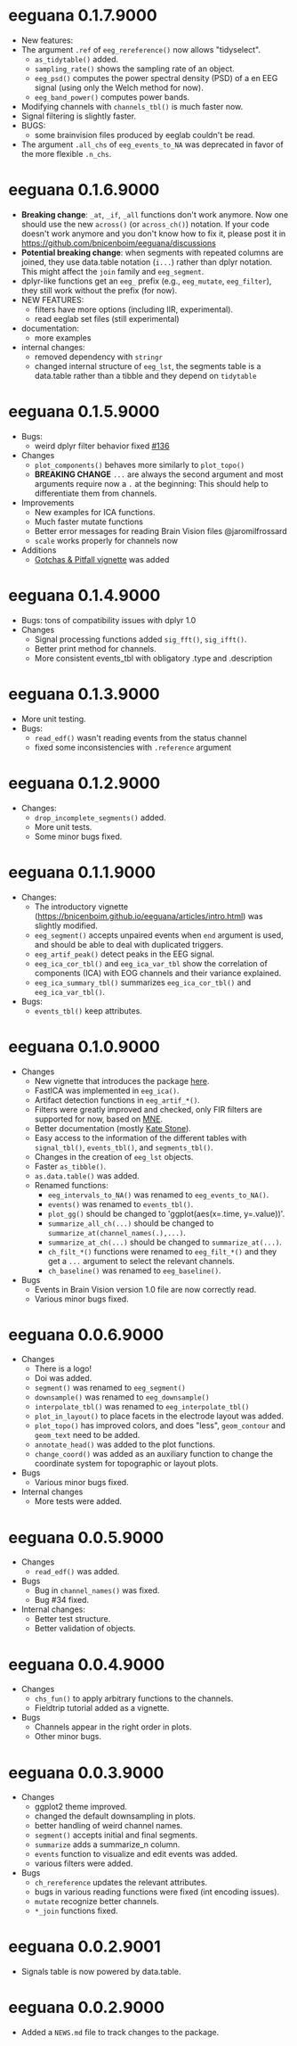 # eeguana 0.1.7.9000
- New features:
- The argument `.ref` of `eeg_rereference()` now allows "tidyselect".
    - `as_tidytable()` added.
    - `sampling_rate()` shows the sampling rate of an object.
    - `eeg_psd()` computes the power spectral density (PSD) of a en EEG signal (using only the Welch method for now).
    - `eeg_band_power()` computes power bands.
- Modifying channels with `channels_tbl()` is much faster now.
- Signal filtering is slightly faster.
- BUGS:
  - some brainvision files produced by eeglab couldn't be read.
- The argument `.all_chs` of `eeg_events_to_NA` was deprecated in favor of the more flexible `.n_chs`.


# eeguana 0.1.6.9000

- **Breaking change**: `_at`, `_if`, `_all` functions don't work anymore. Now one should use the new `across()` (or `across_ch()`) notation. If your code doesn't work anymore and you don't know how to fix it, please post it in https://github.com/bnicenboim/eeguana/discussions
- **Potential breaking change**: when segments with repeated columns are joined, they use data.table notation (`i...`) rather than dplyr notation. This might affect the `join` family and `eeg_segment`.
- dplyr-like functions get an `eeg_` prefix (e.g., `eeg_mutate`, `eeg_filter`), they still work without the prefix (for now). 
- NEW FEATURES:
    - filters have more options (including IIR, experimental).
    - read eeglab set files (still experimental)
- documentation:
    - more examples
- internal changes:
    - removed dependency with `stringr`
    - changed internal structure of `eeg_lst`, the segments table is a data.table rather than a tibble and they depend on `tidytable`
    
# eeguana 0.1.5.9000
  - Bugs: 
    - weird dplyr filter behavior fixed  [#136](https://github.com/bnicenboim/eeguana/issues/136)
  - Changes
    - `plot_components()` behaves more similarly to `plot_topo()`
    - **BREAKING CHANGE** `...` are always the second argument and most arguments require now a `.` at the beginning: This should help to differentiate them from channels. 
  - Improvements
    - New examples for ICA functions.
    - Much faster mutate functions
    - Better error messages for reading Brain Vision files @jaromilfrossard
    - `scale` works properly for channels now
  - Additions
    - [Gotchas & Pitfall vignette](https://bnicenboim.github.io/eeguana/articles/gotchas.html) was added
    
# eeguana 0.1.4.9000
  - Bugs: tons of compatibility issues with dplyr 1.0
  - Changes
    - Signal processing functions added `sig_fft()`, `sig_ifft()`.
    - Better print method for channels.
    - More consistent events_tbl with obligatory .type and .description
    
    
# eeguana 0.1.3.9000
  - More unit testing.
  - Bugs:
    - `read_edf()` wasn't reading events from the status channel
    - fixed some inconsistencies with `.reference` argument

# eeguana 0.1.2.9000
  - Changes:
    - `drop_incomplete_segments()` added.
    - More unit tests.
    - Some minor bugs fixed.

# eeguana 0.1.1.9000
  - Changes:
       - The introductory vignette (https://bnicenboim.github.io/eeguana/articles/intro.html) was slightly modified.
       - `eeg_segment()` accepts unpaired events when `end` argument is used, and should be able to deal with duplicated triggers.
       - `eeg_artif_peak()` detect peaks in the EEG signal.
       - `eeg_ica_cor_tbl()` and `eeg_ica_var_tbl` show the correlation of components (ICA) with EOG channels and their variance explained.
       - `eeg_ica_summary_tbl()` summarizes `eeg_ica_cor_tbl()` and `eeg_ica_var_tbl()`.
  - Bugs:
      - `events_tbl()` keep attributes.
      
# eeguana 0.1.0.9000
  - Changes
      - New vignette that introduces the package [here](https://bnicenboim.github.io/eeguana/articles/intro.html).
      - FastICA was implemented in `eeg_ica()`.
      - Artifact detection functions in `eeg_artif_*()`.
      - Filters were greatly improved and checked, only FIR filters are supported for now, based on [MNE](https://www.martinos.org/mne).
      - Better documentation (mostly [Kate Stone](https://github.com/auskate)).
      - Easy access to the information of the different tables with `signal_tbl()`, `events_tbl()`, and `segments_tbl()`.
      - Changes in the creation of `eeg_lst` objects.
      - Faster `as_tibble()`.
      - `as.data.table()` was added.
      - Renamed functions:
          + `eeg_intervals_to_NA()` was renamed to `eeg_events_to_NA()`.
          + `events()` was renamed to `events_tbl()`.
          + `plot_gg()` should be changed to 'ggplot(aes(x=.time, y=.value))'.
          + `summarize_all_ch(...)` should be changed to `summarize_at(channel_names(.),...)`.
          + `summarize_at_ch(...)` should be changed to `summarize_at(...)`.
          + `ch_filt_*()` functions were renamed to `eeg_filt_*()` and they get a `...` argument to select the relevant channels.
          + `ch_baseline()` was renamed to `eeg_baseline()`.
   - Bugs
      - Events in Brain Vision version 1.0 file are now correctly read. 
      - Various minor bugs fixed.
     
# eeguana 0.0.6.9000
  - Changes
      - There is a logo!
      - Doi was added.
      - `segment()` was renamed to `eeg_segment()`
      - `downsample()` was renamed to `eeg_downsample()`
      - `interpolate_tbl()` was renamed to `eeg_interpolate_tbl()`
      - `plot_in_layout()` to place facets in the electrode layout was added.
      - `plot_topo()` has improved colors, and does "less", `geom_contour` and `geom_text` need to be added.
      - `annotate_head()` was added to the plot functions.
      - `change_coord()` was added as an auxiliary function to change the coordinate system for topographic or layout plots.
  - Bugs
      - Various minor bugs fixed.
  - Internal changes
      - More tests were added.
    
# eeguana 0.0.5.9000
 - Changes
      - `read_edf()` was added.
 - Bugs
      - Bug in `channel_names()` was fixed.
      - Bug  #34 fixed.
 - Internal changes:
      - Better test structure.
      - Better validation of objects.  

# eeguana 0.0.4.9000
 - Changes
      - `chs_fun()` to apply arbitrary functions to the channels.
      - Fieldtrip tutorial added as a vignette.
 - Bugs
      - Channels appear in the right order in plots.
      - Other minor bugs.

# eeguana 0.0.3.9000
 - Changes
      - ggplot2 theme improved.
      - changed the default downsampling in plots.
      - better handling of weird channel names.
      - `segment()` accepts initial and final segments.
      - `summarize` adds a summarize_n column.
      - `events` function to visualize and edit events was added.
      - various filters were added.
 - Bugs
      - `ch_rereference` updates the relevant attributes.
      - bugs in various reading functions were fixed (int encoding issues).
      - `mutate` recognize better channels.
      - `*_join` functions fixed.
   
# eeguana 0.0.2.9001

- Signals table is now powered by data.table.


# eeguana 0.0.2.9000

* Added a `NEWS.md` file to track changes to the package.
